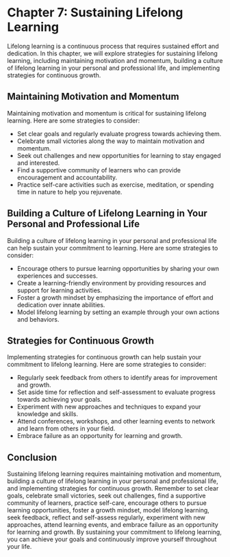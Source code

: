 Chapter 7: Sustaining Lifelong Learning
=======================================

Lifelong learning is a continuous process that requires sustained effort and dedication. In this chapter, we will explore strategies for sustaining lifelong learning, including maintaining motivation and momentum, building a culture of lifelong learning in your personal and professional life, and implementing strategies for continuous growth.

Maintaining Motivation and Momentum
-----------------------------------

Maintaining motivation and momentum is critical for sustaining lifelong learning. Here are some strategies to consider:

* Set clear goals and regularly evaluate progress towards achieving them.
* Celebrate small victories along the way to maintain motivation and momentum.
* Seek out challenges and new opportunities for learning to stay engaged and interested.
* Find a supportive community of learners who can provide encouragement and accountability.
* Practice self-care activities such as exercise, meditation, or spending time in nature to help you rejuvenate.

Building a Culture of Lifelong Learning in Your Personal and Professional Life
------------------------------------------------------------------------------

Building a culture of lifelong learning in your personal and professional life can help sustain your commitment to learning. Here are some strategies to consider:

* Encourage others to pursue learning opportunities by sharing your own experiences and successes.
* Create a learning-friendly environment by providing resources and support for learning activities.
* Foster a growth mindset by emphasizing the importance of effort and dedication over innate abilities.
* Model lifelong learning by setting an example through your own actions and behaviors.

Strategies for Continuous Growth
--------------------------------

Implementing strategies for continuous growth can help sustain your commitment to lifelong learning. Here are some strategies to consider:

* Regularly seek feedback from others to identify areas for improvement and growth.
* Set aside time for reflection and self-assessment to evaluate progress towards achieving your goals.
* Experiment with new approaches and techniques to expand your knowledge and skills.
* Attend conferences, workshops, and other learning events to network and learn from others in your field.
* Embrace failure as an opportunity for learning and growth.

Conclusion
----------

Sustaining lifelong learning requires maintaining motivation and momentum, building a culture of lifelong learning in your personal and professional life, and implementing strategies for continuous growth. Remember to set clear goals, celebrate small victories, seek out challenges, find a supportive community of learners, practice self-care, encourage others to pursue learning opportunities, foster a growth mindset, model lifelong learning, seek feedback, reflect and self-assess regularly, experiment with new approaches, attend learning events, and embrace failure as an opportunity for learning and growth. By sustaining your commitment to lifelong learning, you can achieve your goals and continuously improve yourself throughout your life.
